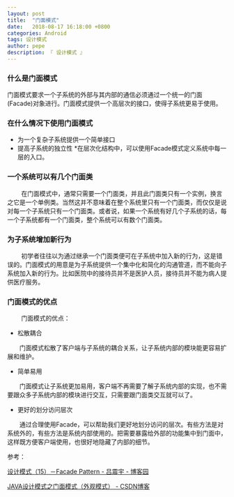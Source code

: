 ```yaml
---
layout: post
title:  "门面模式"
date:   2018-08-17 16:18:00 +0800
categories: Android
tags: 设计模式
author: pepe
description: 『 设计模式 』
---
```


### **什么是门面模式**

门面模式要求一个子系统的外部与其内部的通信必须通过一个统一的门面(Facade)对象进行。门面模式提供一个高层次的接口，使得子系统更易于使用。

### **在什么情况下使用门面模式**

* 为一个复杂子系统提供一个简单接口
* 提高子系统的独立性
*在层次化结构中，可以使用Facade模式定义系统中每一层的入口。

### 一个系统可以有几个门面类
　　
在门面模式中，通常只需要一个门面类，并且此门面类只有一个实例，换言之它是一个单例类。当然这并不意味着在整个系统里只有一个门面类，而仅仅是说对每一个子系统只有一个门面类。或者说，如果一个系统有好几个子系统的话，每一个子系统都有一个门面类，整个系统可以有数个门面类。

### 为子系统增加新行为
　　
初学者往往以为通过继承一个门面类便可在子系统中加入新的行为，这是错误的。门面模式的用意是为子系统提供一个集中化和简化的沟通管道，而不能向子系统加入新的行为。比如医院中的接待员并不是医护人员，接待员并不能为病人提供医疗服务。

### **门面模式的优点**
　　
门面模式的优点：

* 松散耦合

　　门面模式松散了客户端与子系统的耦合关系，让子系统内部的模块能更容易扩展和维护。

* 简单易用

　　门面模式让子系统更加易用，客户端不再需要了解子系统内部的实现，也不需要跟众多子系统内部的模块进行交互，只需要跟门面类交互就可以了。

* 更好的划分访问层次

　　通过合理使用Facade，可以帮助我们更好地划分访问的层次。有些方法是对系统外的，有些方法是系统内部使用的。把需要暴露给外部的功能集中到门面中，这样既方便客户端使用，也很好地隐藏了内部的细节。

参考：

[设计模式（15）－Facade Pattern - 吕震宇 - 博客园](http://www.cnblogs.com/zhenyulu/articles/55992.html)

[JAVA设计模式之门面模式（外观模式） - CSDN博客](https://blog.csdn.net/jason0539/article/details/22775311)